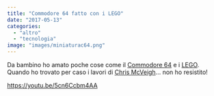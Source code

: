 ```yaml
---
title: "Commodore 64 fatto con i LEGO"
date: "2017-05-13"
categories: 
  - "altro"
  - "tecnologia"
image: "images/miniaturac64.png"
---
```


Da bambino ho amato poche cose come il [Commodore 64](https://it.wikipedia.org/wiki/Commodore_64) e i [LEGO](https://it.wikipedia.org/wiki/LEGO). Quando ho trovato per caso i lavori di [Chris McVeigh](http://www.ChrisMcVeigh.com)... non ho resistito!

https://youtu.be/5cn6Ccbm4AA
